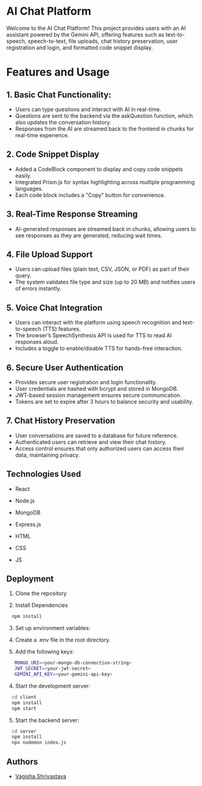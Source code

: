 
# AI Chat Platform
Welcome to the AI Chat Platform! This project provides users with an AI assistant powered by the Gemini API, offering features such as text-to-speech, speech-to-text, file uploads, chat history preservation, user registration and login, and formatted code snippet display.







# Features and Usage

## 1. Basic Chat Functionality:

* Users can type questions and interact with AI in real-time.
* Questions are sent to the backend via the askQuestion function, which also updates the conversation history.
* Responses from the AI are streamed back to the frontend in chunks for real-time experience.


## 2. Code Snippet Display
* Added a CodeBlock component to display and copy code snippets easily.
* Integrated Prism.js for syntax highlighting across multiple programming languages.
* Each code block includes a "Copy" button for convenience.

## 3. Real-Time Response Streaming
* AI-generated responses are streamed back in chunks, allowing users to see responses as they are generated, reducing wait times.
## 4. File Upload Support
* Users can upload files (plain text, CSV, JSON, or PDF) as part of their query.
* The system validates file type and size (up to 20 MB) and notifies users of errors instantly.

## 5. Voice Chat Integration
* Users can interact with the platform using speech recognition and text-to-speech (TTS) features.
* The browser’s SpeechSynthesis API is used for TTS to read AI responses aloud.
* Includes a toggle to enable/disable TTS for hands-free interaction.

## 6. Secure User Authentication
* Provides secure user registration and login functionality.
* User credentials are hashed with bcrypt and stored in MongoDB.
* JWT-based session management ensures secure communication.
* Tokens are set to expire after 3 hours to balance security and usability.
## 7. Chat History Preservation
* User conversations are saved to a database for future reference.
* Authenticated users can retrieve and view their chat history.
* Access control ensures that only authorized users can access their data, maintaining privacy.

## Technologies Used



 * React

 * Node.js
  * MongoDB
  * Express.js
  * HTML
  * CSS
  * JS 


## Deployment

1. Clone the repository

2. Install Dependencies

```bash
  npm install
```

3. Set up environment variables:

 1. Create a .env file in the root directory.
 2. Add the following keys:
 ```bash 
    MONGO_URI=<your-mongo-db-connection-string>
    JWT_SECRET=<your-jwt-secret>
    GEMINI_API_KEY=<your-gemini-api-key>
```

4. Start the development server:


```bash
  cd client
  npm install
  npm start
```

5. Start the backend server:

```bash
  cd server
  npm install
  npx nodemon index.js
```
## Authors

- [Vagisha Shrivastava](https://github.com/vagisha-11)

